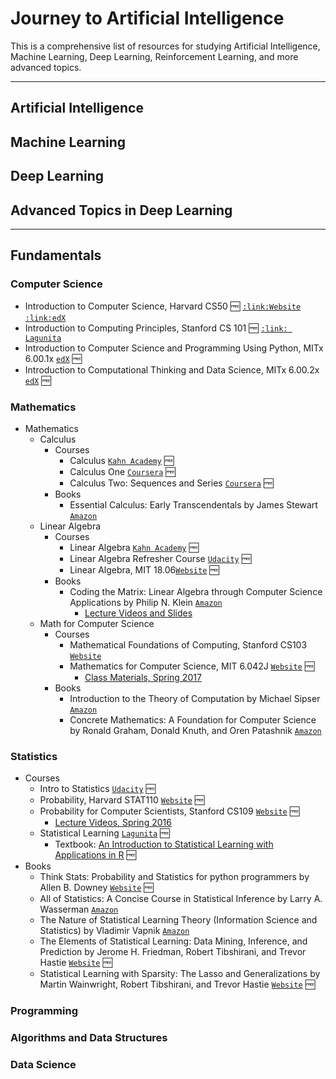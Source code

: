 # Journey to Artificial Intelligence
This is a comprehensive list of resources for studying Artificial Intelligence, Machine Learning, Deep Learning, Reinforcement Learning, and more advanced topics.

---

## Artificial Intelligence

## Machine Learning

## Deep Learning

## Advanced Topics in Deep Learning

---

## Fundamentals

### Computer Science
- Introduction to Computer Science, Harvard CS50 :free: [`:link:Website`](https://cs50.harvard.edu/) [`:link:edX`](https://www.edx.org/course/introduction-computer-science-harvardx-cs50x)
- Introduction to Computing Principles, Stanford CS 101 :free: [`:link: Lagunita`](http://online.stanford.edu/course/computer-science-101-self-paced)
- Introduction to Computer Science and Programming Using Python, MITx 6.00.1x [`edX`](https://www.edx.org/course/introduction-computer-science-mitx-6-00-1x-10) :free:
- Introduction to Computational Thinking and Data Science, MITx 6.00.2x [`edX`](https://www.edx.org/course/introduction-computational-thinking-data-mitx-6-00-2x-5) :free:

### Mathematics
- Mathematics
  - Calculus
    - Courses
      - Calculus [`Kahn Academy`](https://www.khanacademy.org/math/calculus-home) :free:
      - Calculus One [`Coursera`](https://www.coursera.org/learn/calculus1) :free:
      - Calculus Two: Sequences and Series [`Coursera`](https://www.coursera.org/learn/advanced-calculus) :free:
    - Books
      - Essential Calculus: Early Transcendentals by James Stewart [`Amazon`](https://www.amazon.com/Essential-Calculus-Transcendentals-James-Stewart/dp/1133112285/ref=sr_1_4?ie=UTF8&qid=1492632448&sr=8-4&keywords=Essential+Calculus+by+James+Stewart)
  - Linear Algebra
    - Courses
      - Linear Algebra [`Kahn Academy`](https://www.khanacademy.org/math/linear-algebra) :free:
      - Linear Algebra Refresher Course [`Udacity`](https://www.udacity.com/course/linear-algebra-refresher-course--ud953) :free:
      - Linear Algebra, MIT 18.06[`Website`](https://ocw.mit.edu/courses/mathematics/18-06-linear-algebra-spring-2010/) :free:
    - Books
      - Coding the Matrix: Linear Algebra through Computer Science Applications by Philip N. Klein [`Amazon`](https://www.amazon.com/Coding-Matrix-Algebra-Applications-Computer/dp/0615880991/ref=sr_1_1?ie=UTF8&qid=1492662456&sr=8-1&keywords=Coding+the+Matrix%3A+Linear+Algebra+through+Computer+Science+Applications)
        - [Lecture Videos and Slides](http://cs.brown.edu/courses/cs053/current/index.htm)
  - Math for Computer Science
    - Courses
      - Mathematical Foundations of Computing, Stanford CS103 [`Website`](http://web.stanford.edu/class/cs103/)
      - Mathematics for Computer Science, MIT 6.042J [`Website`](https://ocw.mit.edu/courses/electrical-engineering-and-computer-science/6-042j-mathematics-for-computer-science-spring-2015/index.htm) :free:
        - [Class Materials, Spring 2017](https://learning-modules.mit.edu/materials/index.html?uuid=/course/6/sp17/6.042#materials)
    - Books
      - Introduction to the Theory of Computation by Michael Sipser [`Amazon`](https://www.amazon.com/Introduction-Theory-Computation-Michael-Sipser/dp/113318779X/ref=sr_1_1?ie=UTF8&qid=1492662562&sr=8-1&keywords=Introduction+to+the+Theory+of+Computation+by+Michael+Sipser)
      - Concrete Mathematics: A Foundation for Computer Science by Ronald Graham, Donald Knuth, and Oren Patashnik [`Amazon`](https://www.amazon.com/Concrete-Mathematics-Foundation-Computer-Science/dp/0201558025/ref=sr_1_1?ie=UTF8&qid=1492662613&sr=8-1&keywords=Concrete+Mathematics%3A+A+Foundation+for+Computer+Science+by+Ronald+Graham%2C+Donald+Knuth%2C+and+Oren+Patashnik)

### Statistics
- Courses
  - Intro to Statistics [`Udacity`](https://www.udacity.com/course/intro-to-statistics--st101) :free:
  - Probability, Harvard STAT110 [`Website`](http://projects.iq.harvard.edu/stat110) :free:
  - Probability for Computer Scientists, Stanford CS109 [`Website`](http://web.stanford.edu/class/cs109/) :free:
    - [Lecture Videos, Spring 2016](http://web.stanford.edu/class/archive/cs/cs109/cs109.1166//handouts/overview.html)
  - Statistical Learning [`Lagunita`](https://lagunita.stanford.edu/courses/HumanitiesScience/StatLearning/Winter2014/about) :free:
    - Textbook: [An Introduction to Statistical Learning with Applications in R](http://www-bcf.usc.edu/~gareth/ISL/) :free:
- Books
  - Think Stats: Probability and Statistics for python programmers by Allen B. Downey [`Website`](http://greenteapress.com/wp/think-stats-2e/) :free:
  - All of Statistics: A Concise Course in Statistical Inference by Larry A. Wasserman [`Amazon`](https://www.amazon.com/All-Statistics-Statistical-Inference-Springer/dp/0387402721/ref=sr_1_1?ie=UTF8&qid=1492678465&sr=8-1&keywords=All+of+Statistics%3A+A+Concise+Course+in+Statistical+Inference)
  - The Nature of Statistical Learning Theory (Information Science and Statistics) by Vladimir Vapnik [`Amazon`](https://www.amazon.com/Statistical-Learning-Information-Science-Statistics-ebook/dp/B001CU8WL6/ref=sr_1_1?ie=UTF8&qid=1492678727&sr=8-1&keywords=The+Nature+of+Statistical+Learning+Theory+%28Information+Science+and+Statistics%29)
  - The Elements of Statistical Learning: Data Mining, Inference, and Prediction by Jerome H. Friedman, Robert Tibshirani, and Trevor Hastie [`Website`](http://statweb.stanford.edu/~tibs/ElemStatLearn/) :free:
  - Statistical Learning with Sparsity: The Lasso and Generalizations by Martin Wainwright, Robert Tibshirani, and Trevor Hastie [`Website`](http://web.stanford.edu/~hastie/StatLearnSparsity/) :free:

### Programming

### Algorithms and Data Structures

### Data Science
